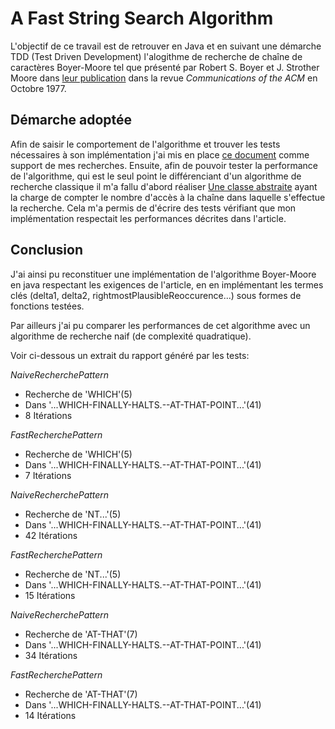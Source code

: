 # A Fast String Search Algorithm

L'objectif de ce travail est de retrouver en Java et en suivant une démarche TDD (Test Driven Development) l'alogithme de recherche de chaîne de caractères Boyer-Moore tel que présenté par Robert S. Boyer et J. Strother Moore dans [leur publication](https://github.com/KevinDelcourt/ExosJava/blob/master3/TDD/src/recherche_pattern/p762-boyer%20(1).pdf)  dans la revue *Communications of the ACM* en Octobre 1977.

## Démarche adoptée

Afin de saisir le comportement de l'algorithme et trouver les tests nécessaires à son implémentation j'ai mis en place [ce document](https://docs.google.com/spreadsheets/d/1OfKWaikgvrTAu7jdkFHZ7jvELX9LYWJtjClGfXqf4KA/edit#gid=0) comme support de mes recherches. Ensuite, afin de pouvoir tester la performance de l'algorithme, qui est le seul point le différenciant d'un algorithme de recherche classique il m'a fallu d'abord réaliser [Une classe abstraite](https://github.com/KevinDelcourt/ExosJava/blob/master3/TDD/src/recherche_pattern/MesurableRecherchePattern.java) ayant la charge de compter le nombre d'accès à la chaîne dans laquelle s'effectue la recherche. Cela m'a permis de d'écrire des tests vérifiant que mon implémentation respectait les performances décrites dans l'article.

## Conclusion

J'ai ainsi pu reconstituer une implémentation de l'algorithme Boyer-Moore en java respectant les exigences de l'article, en en implémentant les termes clés (delta1, delta2, rightmostPlausibleReoccurence...) sous formes de fonctions testées.

Par ailleurs j'ai pu comparer les performances de cet algorithme avec un algorithme de recherche naif (de complexité quadratique).

Voir ci-dessous un extrait du rapport généré par les tests:

*NaiveRecherchePattern*
- Recherche de 'WHICH'(5)
- Dans '...WHICH-FINALLY-HALTS.--AT-THAT-POINT...'(41)
- 8 Itérations

*FastRecherchePattern*
- Recherche de 'WHICH'(5)
- Dans '...WHICH-FINALLY-HALTS.--AT-THAT-POINT...'(41)
- 7 Itérations

*NaiveRecherchePattern*
- Recherche de 'NT...'(5)
- Dans '...WHICH-FINALLY-HALTS.--AT-THAT-POINT...'(41)
- 42 Itérations

*FastRecherchePattern*
- Recherche de 'NT...'(5)
- Dans '...WHICH-FINALLY-HALTS.--AT-THAT-POINT...'(41)
- 15 Itérations

*NaiveRecherchePattern*
- Recherche de 'AT-THAT'(7)
- Dans '...WHICH-FINALLY-HALTS.--AT-THAT-POINT...'(41)
- 34 Itérations

*FastRecherchePattern*
- Recherche de 'AT-THAT'(7)
- Dans '...WHICH-FINALLY-HALTS.--AT-THAT-POINT...'(41)
- 14 Itérations
